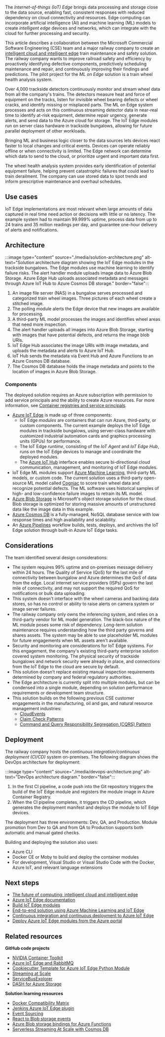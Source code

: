 


The *Internet-of-things (IoT) Edge* brings data processing and storage close to the data source, enabling fast, consistent responses with reduced dependency on cloud connectivity and resources. Edge computing can incorporate artificial intelligence (AI) and machine learning (ML) models to create *intelligent edge* devices and networks, which can integrate with the cloud for further processing and security.

This article describes a collaboration between the Microsoft Commercial Software Engineering (CSE) team and a major railway company to create an [intelligent cloud and intelligent edge](https://azure.microsoft.com/overview/future-of-cloud/) train maintenance and safety solution. The railway company wants to improve railroad safety and efficiency by proactively identifying defective components, predictively scheduling maintenance and repair, and continuously improving their findings and predictions. The pilot project for the *ML on Edge* solution is a train wheel health analysis system.

Over 4,000 trackside detectors continuously monitor and stream wheel data from all the company's trains. The detectors measure heat and force of equipment on the tracks, listen for invisible wheel bearing defects or wheel cracks, and identify missing or misplaced parts. The ML on Edge system processes and acts on this continuous streaming detector data in near-real time to identify at-risk equipment, determine repair urgency, generate alerts, and send data to the Azure cloud for storage. The IoT Edge modules run on server class hardware in trackside bungalows, allowing for future parallel deployment of other workloads.

Bringing ML and business logic closer to the data sources lets devices react faster to local changes and critical events. Devices can operate reliably offline or when connectivity is limited. The Edge network can determine which data to send to the cloud, or prioritize urgent and important data first.

The wheel health analysis system provides early identification of potential equipment failure, helping prevent catastrophic failures that could lead to train derailment. The company can use stored data to spot trends and inform prescriptive maintenance and overhaul schedules.

## Use cases

IoT Edge implementations are most relevant when large amounts of data captured in real time need action or decisions with little or no latency. The example system had to maintain 99.999% uptime, process data from up to 24 trains and 35 million readings per day, and guarantee one-hour delivery of alerts and notifications.

## Architecture

:::image type="content" source="./media/solution-architecture.png" alt-text="Solution architecture diagram showing the IoT Edge modules in the trackside bungalows. The Edge modules use machine learning to identify failure risks. The alert handler module uploads image data to Azure Blob Storage. Azure Edge Hub uploads associated metadata and messages through Azure IoT Hub to Azure Cosmos DB storage." border="false":::

1. An image file server (NAS) in a bungalow serves processed and categorized train wheel images. Three pictures of each wheel create a stitched image.
1. The polling module alerts the Edge device that new images are available for processing.
1. A third-party ML model processes the images and identifies wheel areas that need more inspection.
1. The alert handler uploads all images into Azure Blob Storage, starting with images that have potential defects, and returns the image blob URIs.
1. IoT Edge Hub associates the image URIs with image metadata, and uploads the metadata and alerts to Azure IoT Hub.
1. IoT Hub sends the metadata via Event Hub and Azure Functions to an Azure Cosmos DB database.
1. The Cosmos DB database holds the image metadata and points to the location of images in Azure Blob Storage.

### Components

The deployed solution requires an Azure subscription with permission to add service principals and the ability to create Azure resources. For more information, see [Container registries and service principals](/azure/container-registry/container-registry-auth-service-principal).

- [Azure IoT Edge](/azure/iot-edge/about-iot-edge) is made up of three components:
  - IoT Edge *modules* are containers that can run Azure, third-party, or custom components. The current example deploys the IoT Edge modules in trackside bungalows, using server-class hardware with customized industrial automation cards and graphics processing units (GPUs) for performance.
  - The IoT Edge *runtime*, consisting of the *IoT Agent* and *IoT Edge Hub*, runs on the IoT Edge devices to manage and coordinate the deployed modules.
  - The [Azure IoT Hub](https://azure.microsoft.com/services/iot-hub/) interface enables secure bi-directional cloud communication, management, and monitoring of IoT Edge modules.
- IoT Edge ML modules support [Azure Machine Learning](https://azure.microsoft.com/services/machine-learning/), third-party ML models, or custom code. The current solution uses a third-party open-source ML model called [Cogniac](https://cogniac.co/) to score train wheel data and recognize potential defects. The ML software uses historical samples of high- and low-confidence failure images to retrain its ML model.
- [Azure Blob Storage](https://azure.microsoft.com/services/storage/blobs/) is Microsoft's object storage solution for the cloud. Blob storage is optimized for storing massive amounts of unstructured data like the image data in this example.
- [Azure Cosmos DB](/azure/cosmos-db/introduction) is a fully-managed, NoSQL database service with low response times and high availability and scalability.
- An [Azure Pipelines](/azure/iot-edge/how-to-continuous-integration-continuous-deployment) workflow builds, tests, deploys, and archives the IoT Edge solution through built-in Azure IoT Edge tasks.

## Considerations

The team identified several design considerations:

- The system requires 99% uptime and on-premises message delivery within 24 hours. The Quality of Service (QoS) for the last mile of connectivity between bungalow and Azure determines the QoS of data from the edge. Local internet service providers (ISPs) govern the last mile of connectivity, and may not support the required QoS for notifications or bulk data uploading.
- This system doesn't interface with the wheel cameras and backing data stores, so has no control or ability to raise alerts on camera system or image server failures.
- The railway company only owns the inferencing system, and relies on a third-party vendor for ML model generation. The black-box nature of the ML module poses some risk of dependency. Long-term solution maintenance requires understanding how the third party governs and shares assets. The system may be able to use placeholder ML modules for future engagements when ML assets aren't available.
- Security and monitoring are considerations for IoT Edge systems. For this engagement, the company's existing third-party enterprise solution covered system monitoring. The physical security of trackside bungalows and network security were already in place, and connections from the IoT Edge to the cloud are secure by default.
- This solution doesn't replace existing manual inspection requirements determined by company and federal regulatory authorities.
- The Edge architecture is currently split into multiple modules, but can be condensed into a single module, depending on solution performance requirements or development team structure.
- This solution builds on the following previous CSE customer engagements in the manufacturing, oil and gas, and natural resource management industries:
  - [CloudEvents](https://github.com/cloudevents/spec)
  - [Claim Check Patterns](../../patterns/claim-check.md)
  - [Command and Query Responsibility Segregation (CQRS) Pattern](http://udidahan.com/2011/04/22/when-to-avoid-cqrs/)

## Deployment

The railway company hosts the *continuous integration/continuous deployment (CI/CD)* system on-premises. The following diagram shows the DevOps architecture for deployment:

:::image type="content" source="./media/devops-architecture.png" alt-text="DevOps architecture diagram." border="false":::

1. In the first CI pipeline, a code push into the Git repository triggers the build of the IoT Edge module and registers the module image in Azure Container Registry.
1. When the CI pipeline completes, it triggers the CD pipeline, which generates the deployment manifest and deploys the module to IoT Edge devices.

The deployment has three environments: Dev, QA, and Production. Module promotion from Dev to QA and from QA to Production supports both automatic and manual gated checks.

Building and deploying the solution also uses:
- Azure CLI
- Docker CE or Moby to build and deploy the container modules
- For development, Visual Studio or Visual Studio Code with the Docker, Azure IoT, and relevant language extensions

## Next steps
- [The future of computing: intelligent cloud and intelligent edge](https://azure.microsoft.com/overview/future-of-cloud/)
- [Azure IoT Edge documentation](/azure/iot-edge/)
- [Build IoT Edge modules](/azure/iot-edge/how-to-vs-code-develop-module)
- [End-to-end solution using Azure Machine Learning and IoT Edge](/azure/iot-edge/tutorial-machine-learning-edge-01-intro)
- [Continuous integration and continuous deployment to Azure IoT Edge](/azure/iot-edge/how-to-continuous-integration-continuous-deployment)
- [Deploy Azure IoT Edge modules from the Azure portal](/azure/iot-edge/how-to-deploy-modules-portal)

## Related resources

**GitHub code projects**

- [NVIDIA Container Toolkit](https://github.com/nvidia/nvidia-docker/wiki)
- [Azure IoT Edge and RabbitMQ](https://github.com/idavis/iot-edge-rabbitmq)
- [Cookiecutter Template for Azure IoT Edge Python Module](https://github.com/Azure/cookiecutter-azure-iot-edge-module)
- [Streaming at Scale](https://github.com/Azure-Samples/streaming-at-scale)
- [ServiceBusExplorer](https://github.com/paolosalvatori/ServiceBusExplorer)
- [DASH for Azure Storage](https://github.com/MicrosoftDX/Dash)

**Solution learning resources**

- [Docker Compatibility Matrix](https://success.docker.com/article/compatibility-matrix)
- [Jenkins Azure IoT Edge plugin](https://github.com/Microsoft/azure-iot-edge-jenkins-plugin)
- [Event Sourcing](https://martinfowler.com/eaaDev/EventSourcing.html)
- [React to Blob storage events](/azure/storage/blobs/storage-blob-event-overview)
- [Azure Blob storage bindings for Azure Functions](/azure/azure-functions/functions-bindings-storage-blob)
- [Serverless Streaming At Scale with Cosmos DB](https://medium.com/streaming-at-scale-in-azure/serverless-streaming-at-scale-with-cosmos-db-e0e26cacd27d)

